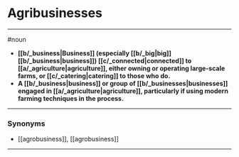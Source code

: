 # Agribusinesses
---
#noun
- **[[b/_business|Business]] (especially [[b/_big|big]] [[b/_business|business]]) [[c/_connected|connected]] to [[a/_agriculture|agriculture]], either owning or operating large-scale farms, or [[c/_catering|catering]] to those who do.**
- **A [[b/_business|business]] or group of [[b/_businesses|businesses]] engaged in [[a/_agriculture|agriculture]], particularly if using modern farming techniques in the process.**
---
### Synonyms
- [[agrobusiness]], [[agrobusiness]]
---
